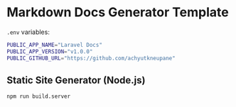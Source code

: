 # Markdown Docs Generator Template

`.env` variables:

```bash
PUBLIC_APP_NAME="Laravel Docs"
PUBLIC_APP_VERSION="v1.0.0"
PUBLIC_GITHUB_URL="https://github.com/achyutkneupane"
```

## Static Site Generator (Node.js)

```shell
npm run build.server
```
